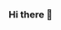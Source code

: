 ### Hi there 👋

<!--
**WAWBS/WAWBS** is a ✨ _special_ ✨ repository because its `README.md` (this file) appears on your GitHub profile.

Here are some ideas to get you started:

- 🔭 I’m currently working on computer science
- 🌱 I’m currently learning computer
- 👯 I’m looking to collaborate on 
- 🤔 I’m looking for help with knowledge
- 💬 Ask me about anything
- 📫 How to reach me:493847964@qq.com
- 😄 Pronouns: ...
- ⚡ Fun fact: ...
-->
